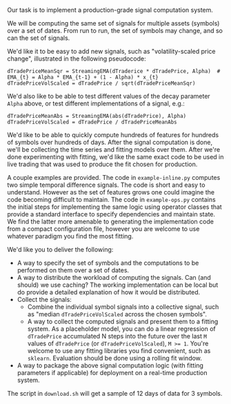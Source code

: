 Our task is to implement a production-grade signal computation system.

We will be computing the same set of signals for multiple assets (symbols) over a set of dates. From run to run, the set of symbols may change, and so can the set of signals.

We'd like it to be easy to add new signals, such as "volatility-scaled price change", illustrated in the following pseudocode:

    dTradePriceMeanSqr = StreamingEMA(dTraderice * dTradePrice, Alpha)  # EMA_{t} = Alpha * EMA_{t-1} + (1 - Alpha) * x_{t}
    dTradePriceVolScaled = dTradePrice / sqrt(dTradePriceMeanSqr)

We'd also like to be able to test different values of the decay parameter `Alpha` above, or test different implementations of a signal, e.g.:

    dTradePriceMeanAbs = StreamingEMA(abs(dTradePrice), Alpha)
    dTradePriceVolScaled = dTradePrice / dTradePriceMeanAbs

We'd like to be able to quickly compute hundreds of features for hundreds of symbols over hundreds of days. After the signal computation is done, we'll be collecting the time series and fitting models over them. After we're done experimenting with fitting, we'd like the same exact code to be used in live trading that was used to produce the fit chosen for production.

A couple examples are provided. The code in `example-inline.py` computes two simple temporal difference signals. The code is short and easy to understand. However as the set of features grows one could imagine the code becoming difficult to maintain. The code in `example-ops.py` contains the initial steps for implementing the same logic using operator classes that provide a standard interface to specify dependencies and maintain state. We find the latter more amenable to generating the implementation code from a compact configuration file, however you are welcome to use whatever paradigm you find the most fitting.

We'd like you to deliver the following:

 * A way to specify the set of symbols and the computations to be performed on them over a set of dates.
 * A way to distribute the workload of computing the signals. Can (and should) we use caching? The working implementation can be local but do provide a detailed explanation of how it would be distributed.
 * Collect the signals:
   - Combine the individual symbol signals into a collective signal, such as "median `dTradePriceVolScaled` across the chosen symbols".
   - A way to collect the computed signals and present them to a fitting system. As a placeholder model, you can do a linear regression of `dTradePrice` accumulated N steps into the future over the last `M` values of `dTradePrice` (or `dTradePriceVolScaled`), `M >= 1`. You're welcome to use any fitting libraries you find convenient, such as `sklearn`. Evaluation should be done using a rolling fit window.
 * A way to package the above signal computation logic (with fitting parameters if applicable) for deployment on a real-time production system.

The script in `download.sh` will get a sample of 12 days of data for 3 symbols.
